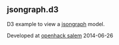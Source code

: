 ## jsongraph.d3

D3 example to view a [jsongraph](https://github.com/jsongraph/json-graph-specification) model.

Developed at [openhack salem](https://openhack.github.io/salem/) 2014-06-26
